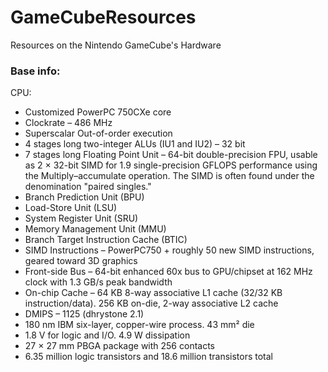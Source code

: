 # GameCubeResources
Resources on the Nintendo GameCube's Hardware

### Base info:
CPU:
  - Customized PowerPC 750CXe core
  - Clockrate – 486 MHz
  - Superscalar Out-of-order execution
  - 4 stages long two-integer ALUs (IU1 and IU2) – 32 bit
  - 7 stages long Floating Point Unit – 64-bit double-precision FPU, usable as 2 × 32-bit SIMD for 1.9 single-precision GFLOPS performance using the Multiply–accumulate operation.   The SIMD is often found under the denomination "paired singles."
  - Branch Prediction Unit (BPU)
  - Load-Store Unit (LSU)
  - System Register Unit (SRU)
  - Memory Management Unit (MMU)
  - Branch Target Instruction Cache (BTIC)
  - SIMD Instructions – PowerPC750 + roughly 50 new SIMD instructions, geared toward 3D graphics
  - Front-side Bus – 64-bit enhanced 60x bus to GPU/chipset at 162 MHz clock with 1.3 GB/s peak bandwidth
  - On-chip Cache – 64 KB 8-way associative L1 cache (32/32 KB instruction/data). 256 KB on-die, 2-way associative L2 cache
  - DMIPS – 1125 (dhrystone 2.1)
  - 180 nm IBM six-layer, copper-wire process. 43 mm² die
  - 1.8 V for logic and I/O. 4.9 W dissipation
  - 27 × 27 mm PBGA package with 256 contacts
  - 6.35 million logic transistors and 18.6 million transistors total
